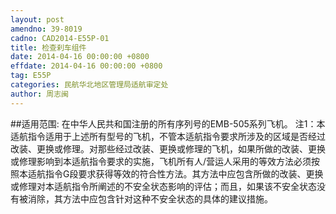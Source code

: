 ```yaml
---
layout: post
amendno: 39-8019
cadno: CAD2014-E55P-01
title: 检查刹车组件
date: 2014-04-16 00:00:00 +0800
effdate: 2014-04-16 00:00:00 +0800
tag: E55P
categories: 民航华北地区管理局适航审定处
author: 周志闽
---
```


##适用范围:
在中华人民共和国注册的所有序列号的EMB-505系列飞机。
注1：本适航指令适用于上述所有型号的飞机，不管本适航指令要求所涉及的区域是否经过改装、更换或修理。对那些经过改装、更换或修理的飞机，如果所做的改装、更换或修理影响到本适航指令要求的实施，飞机所有人/营运人采用的等效方法必须按照本适航指令G段要求获得等效的符合性方法。其方法中应包含所做的改装、更换或修理对本适航指令所阐述的不安全状态影响的评估；而且，如果该不安全状态没有被消除，其方法中应包含针对这种不安全状态的具体的建议措施。

